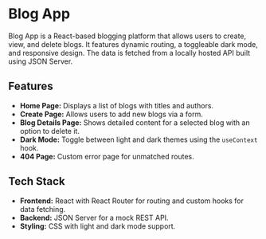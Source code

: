 # Blog App

Blog App is a React-based blogging platform that allows users to create, view, and delete blogs. It features dynamic routing, a toggleable dark mode, and responsive design. The data is fetched from a locally hosted API built using JSON Server.

## Features
- **Home Page:** Displays a list of blogs with titles and authors.
- **Create Page:** Allows users to add new blogs via a form.
- **Blog Details Page:** Shows detailed content for a selected blog with an option to delete it.
- **Dark Mode:** Toggle between light and dark themes using the `useContext` hook.
- **404 Page:** Custom error page for unmatched routes.

## Tech Stack
- **Frontend:** React with React Router for routing and custom hooks for data fetching.
- **Backend:** JSON Server for a mock REST API.
- **Styling:** CSS with light and dark mode support.
